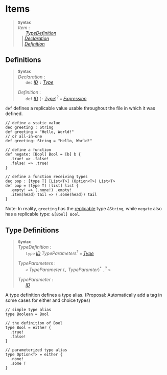 # Items

> **<sup>Syntax</sup>**\
> _Item_ :\
> &nbsp;&nbsp; &nbsp;&nbsp; [_TypeDefinition_](#type-definitions) \
> &nbsp;&nbsp; | [_Declaration_](#definitions) \
> &nbsp;&nbsp; | [_Definition_](#definitions)

## Definitions

> **<sup>Syntax</sup>**\
> _Declaration_ :\
> &nbsp;&nbsp; &nbsp;&nbsp; `dec` [_ID_] `:` [_Type_]
> 
> _Definition_ :\
> &nbsp;&nbsp; &nbsp;&nbsp; `def` [_ID_] (`:` [_Type_])<sup>?</sup> `=` [_Expression_]

<!--
Alternatively:
> _Definition_ :\
> &nbsp;&nbsp; &nbsp;&nbsp; `def` [_ID_] (`(` _DefPatternList_ `)`)<sup>\*</sup> `:` [_Type_] `=` [_Expression_]
>
> _DefPatternList_ :\
> &nbsp;&nbsp; &nbsp;&nbsp; _DefPattern_ (`,` _DefPattern_)<sup>\*</sup> `,`<sup>?</sup>
> &nbsp;&nbsp; | `type` [_ID_List_]
>
> _DefPattern_ :\
> &nbsp;&nbsp; &nbsp;&nbsp; [_PatternNoTopAlt_] `:` [_Type_]

todo: patterns left of `=`
-->

`def` defines a replicable value usable throughout the file in which it was defined.
```par
// define a static value
dec greeting : String
def greeting = "Hello, World!"
// or all-in-one
def greeting: String = "Hello, World!"

// define a function
def negate: [Bool] Bool = [b] b {
  .true! => .false!
  .false! => .true!
}

// define a function receiving types
dec pop : [type T] [List<T>] (Option<T>) List<T>
def pop = [type T] [list] list {
  .empty! => (.none!) .empty!
  .item(head) tail => (.some(head)) tail
}
```
<!--
(or)
```par
// define a static value
def greeting: String = "Hello, World!"

// define a function
def negate(b: Bool): Bool = b {
  .true! => .false!
  .false! => .true!
}
// equivalent to
def negate2: [Bool] Bool = [b] negate(b)

// define a function receiving types
dec pop : [type T] [List<T>] (Option<T>) List<T>
def pop(type T)(list: List<T>) = list {
  .empty! => (.none!) .empty!
  .item(head) tail => (.some(head)) tail
}
```
-->
Note: In reality, `greeting` has the [replicable]() type `&String`, while `negate` also has a replicable type: `&[Bool] Bool`.

## Type Definitions

> **<sup>Syntax</sup>**\
> _TypeDefinition_ :\
> &nbsp;&nbsp; &nbsp;&nbsp; `type` [_ID_] _TypeParameters_<sup>?</sup> `=` [_Type_]
>
> _TypeParameters_ :\
> &nbsp;&nbsp; &nbsp;&nbsp; `<` _TypeParameter_ (`,` _TypeParamter_)<sup>\*</sup> `,`<sup>?</sup> `>`
>
> _TypeParameter_ :\
> &nbsp;&nbsp; &nbsp;&nbsp; [_ID_]

A type definition defines a type alias. (Proposal: Automatically add a tag in some cases for either and choice types)
```par
// simple type alias
type Boolean = Bool

// the definition of Bool
type Bool = either {
  .true!
  .false!
}

// parameterized type alias
type Option<T> = either {
  .none!
  .some T
}
```


[_ID_]: ./lexical.md
[_Type_]: ./types.md
[_PatternList_]: ./patterns.md
[_PatternNoTopAlt_]: ./patterns.md
[_Expression_]: ./expressions.md